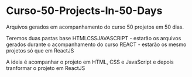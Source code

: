 # Curso-50-Projects-In-50-Days
Arquivos gerados em acompanhamento do curso 50 projetos em 50 dias.

Teremos duas pastas base 
HTMLCSSJAVASCRIPT - estarão os arquivos gerados durante o acompanhamento do curso
REACT - estarão os mesmo projetos só que em ReactJS

A ideia é acompanhar o projeto em HTML, CSS e JavaScript e depois tranformar o projeto em ReactJS